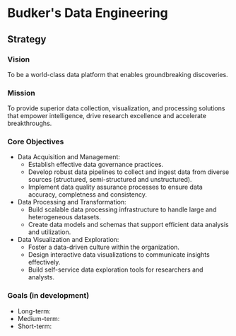 # Budker's Data Engineering

## Strategy

### Vision

To be a world-class data platform that enables groundbreaking discoveries.

### Mission

To provide superior data collection, visualization, and processing solutions that empower intelligence, drive research excellence and accelerate breakthroughs.

### Core Objectives

- Data Acquisition and Management:
  - Establish effective data governance practices.
  - Develop robust data pipelines to collect and ingest data from diverse sources (structured, semi-structured and unstructured).
  - Implement data quality assurance processes to ensure data accuracy, completness and consistency.
- Data Processing and Transformation:
  - Build scalable data processing infrastructure to handle large and heterogeneous datasets.
  - Create data models and schemas that support efficient data analysis and utilization.
- Data Visualization and Exploration:
  - Foster a data-driven culture within the organization.
  - Design interactive data visualizations to communicate insights effectively.
  - Build self-service data exploration tools for researchers and analysts.

### Goals (in development)

- Long-term:
- Medium-term:
- Short-term:
